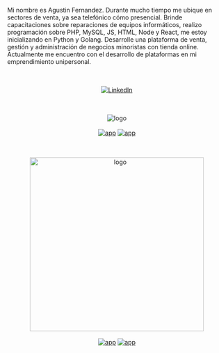 
Mi nombre es Agustin Fernandez. Durante mucho tiempo me ubique en sectores de venta, ya sea telefónico cómo presencial. Brinde capacitaciones sobre reparaciones de equipos informáticos, realizo programación sobre PHP, MySQL, JS, HTML, Node y React, me estoy inicializando en Python y Golang. Desarrolle una plataforma de venta, gestión y administración de negocios minoristas con tienda online. Actualmente me encuentro con el desarrollo de plataformas en mi emprendimiento unipersonal.

<p align="center">
<br><br>
<a href="https://www.linkedin.com/in/aaferna/" target="_blank"><img alt="LinkedIn" src="https://img.shields.io/badge/LinkedIn-@aaferna-blue?style=flat&logo=linkedin"></a>
</p>

<p align="center">
<br><br>
<img alt="logo" src="https://github.com/gusgeek/gusgeek/blob/main/logos/blogo.svg"><br><br>
  <a href="https://github.com/gusgeek/bloGo-app" target="_blank"><img alt="app" src="https://github-readme-stats.vercel.app/api/pin?username=gusgeek&repo=bloGo-app&title_color=fff&icon_color=f9f9f9&text_color=9f9f9f&bg_color=151515"></a> 
    <a href="https://github.com/gusgeek/bloGo-thm" target="_blank"><img alt="app" src="https://github-readme-stats.vercel.app/api/pin?username=gusgeek&repo=bloGo-thm&title_color=fff&icon_color=f9f9f9&text_color=9f9f9f&bg_color=151515"></a>
</p>

<p align="center">
<br><br>
<img alt="logo" width="400" src="https://github.com/gusgeek/gusgeek/blob/main/logos/pastersync.svg"><br><br>
  <a href="https://github.com/gusgeek/bloGo-app" target="_blank"><img alt="app" src="https://github-readme-stats.vercel.app/api/pin?username=gusgeek&repo=PasterSync-Client&title_color=fff&icon_color=f9f9f9&text_color=9f9f9f&bg_color=151515"></a> 
    <a href="https://github.com/gusgeek/bloGo-thm" target="_blank"><img alt="app" src="https://github-readme-stats.vercel.app/api/pin?username=gusgeek&repo=PasterSync-Server&title_color=fff&icon_color=f9f9f9&text_color=9f9f9f&bg_color=151515"></a>
</p>
